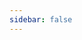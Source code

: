 ```yaml
---
sidebar: false
---
```


<template>
<h1>Lounge names history</h1>
<em>List is curated by <a href="https://discordhub.com/profile/159016432498114560">Torch</a></em><hr>
<div id="loungeNames"><h2>Loading...</h2></div>
</template>
<style>
  .theme-default-content:not(.custom) {
    max-width: max-content !important;
  }
</style>
<ClientOnly>
<tt>
<script>
fetch('https://cors-anywhere.herokuapp.com/https://torch.is/typing/loungenameshtml.txt', {mode: 'no-cors', headers: {'Content-Type': 'text/plain'}})
  .then(function(response) {
    return response.text();
  })
  .then(function(loungeNames) {
    document.getElementById('loungeNames').innerHTML = loungeNames
  });
</script>
</tt>
</ClientOnly>
